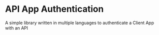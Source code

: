 # API App Authentication
A simple library written in multiple languages to authenticate a Client App with an API
